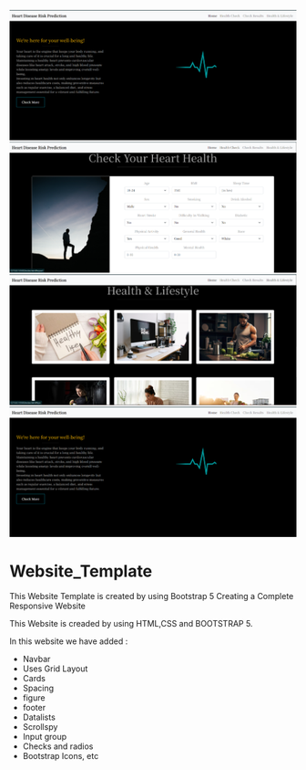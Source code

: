 
![alt text](<Screenshot 2024-07-01 123842.png>)
![alt text](<Screenshot 2024-07-01 123901.png>)
![alt text](<Screenshot 2024-07-01 123926.png>)
![alt text](<Screenshot 2024-07-01 123842.png>)

# Website_Template
This Website Template is created by using Bootstrap 5
Creating a Complete Responsive Website 

This Website is creaded by using HTML,CSS and BOOTSTRAP 5.

In this website we have added :

* Navbar
* Uses Grid Layout
* Cards
* Spacing
* figure
* footer
* Datalists
* Scrollspy
* Input group
* Checks and radios
* Bootstrap Icons, etc
